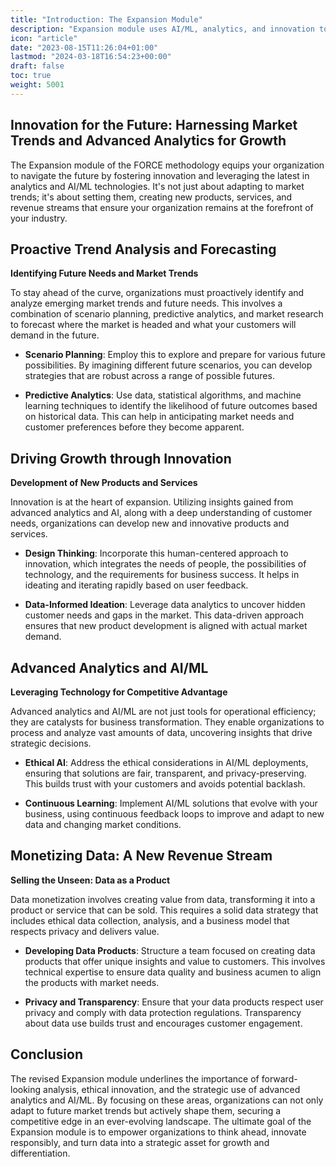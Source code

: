 ```yaml
---
title: "Introduction: The Expansion Module"
description: "Expansion module uses AI/ML, analytics, and innovation to set market trends, create new products, and turn data into revenue, ensuring a competitive edge."
icon: "article"
date: "2023-08-15T11:26:04+01:00"
lastmod: "2024-03-18T16:54:23+00:00"
draft: false
toc: true
weight: 5001
---
```



## Innovation for the Future: Harnessing Market Trends and Advanced Analytics for Growth

The Expansion module of the FORCE methodology equips your organization to navigate the future by fostering innovation and leveraging the latest in analytics and AI/ML technologies. It's not just about adapting to market trends; it's about setting them, creating new products, services, and revenue streams that ensure your organization remains at the forefront of your industry.

## Proactive Trend Analysis and Forecasting

**Identifying Future Needs and Market Trends**

To stay ahead of the curve, organizations must proactively identify and analyze emerging market trends and future needs. This involves a combination of scenario planning, predictive analytics, and market research to forecast where the market is headed and what your customers will demand in the future.

- **Scenario Planning**: Employ this to explore and prepare for various future possibilities. By imagining different future scenarios, you can develop strategies that are robust across a range of possible futures.
  
- **Predictive Analytics**: Use data, statistical algorithms, and machine learning techniques to identify the likelihood of future outcomes based on historical data. This can help in anticipating market needs and customer preferences before they become apparent.

## Driving Growth through Innovation

**Development of New Products and Services**

Innovation is at the heart of expansion. Utilizing insights gained from advanced analytics and AI, along with a deep understanding of customer needs, organizations can develop new and innovative products and services.

- **Design Thinking**: Incorporate this human-centered approach to innovation, which integrates the needs of people, the possibilities of technology, and the requirements for business success. It helps in ideating and iterating rapidly based on user feedback.
  
- **Data-Informed Ideation**: Leverage data analytics to uncover hidden customer needs and gaps in the market. This data-driven approach ensures that new product development is aligned with actual market demand.

## Advanced Analytics and AI/ML

**Leveraging Technology for Competitive Advantage**

Advanced analytics and AI/ML are not just tools for operational efficiency; they are catalysts for business transformation. They enable organizations to process and analyze vast amounts of data, uncovering insights that drive strategic decisions.

- **Ethical AI**: Address the ethical considerations in AI/ML deployments, ensuring that solutions are fair, transparent, and privacy-preserving. This builds trust with your customers and avoids potential backlash.
  
- **Continuous Learning**: Implement AI/ML solutions that evolve with your business, using continuous feedback loops to improve and adapt to new data and changing market conditions.

## Monetizing Data: A New Revenue Stream

**Selling the Unseen: Data as a Product**

Data monetization involves creating value from data, transforming it into a product or service that can be sold. This requires a solid data strategy that includes ethical data collection, analysis, and a business model that respects privacy and delivers value.

- **Developing Data Products**: Structure a team focused on creating data products that offer unique insights and value to customers. This involves technical expertise to ensure data quality and business acumen to align the products with market needs.
  
- **Privacy and Transparency**: Ensure that your data products respect user privacy and comply with data protection regulations. Transparency about data use builds trust and encourages customer engagement.

## Conclusion

The revised Expansion module underlines the importance of forward-looking analysis, ethical innovation, and the strategic use of advanced analytics and AI/ML. By focusing on these areas, organizations can not only adapt to future market trends but actively shape them, securing a competitive edge in an ever-evolving landscape. The ultimate goal of the Expansion module is to empower organizations to think ahead, innovate responsibly, and turn data into a strategic asset for growth and differentiation.